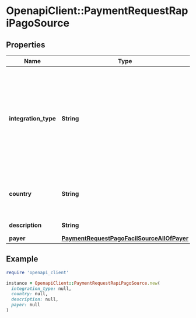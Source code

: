# OpenapiClient::PaymentRequestRapiPagoSource

## Properties

| Name | Type | Description | Notes |
| ---- | ---- | ----------- | ----- |
| **integration_type** | **String** | The type of the integration. A redirect url is returned, which the merchant redirects the customer to, to continue payment. |  |
| **country** | **String** | Payer&#39;s country code. ISO 3166-1 alpha-2 code. |  |
| **description** | **String** | Payment description | [optional] |
| **payer** | [**PaymentRequestPagoFacilSourceAllOfPayer**](PaymentRequestPagoFacilSourceAllOfPayer.md) |  |  |

## Example

```ruby
require 'openapi_client'

instance = OpenapiClient::PaymentRequestRapiPagoSource.new(
  integration_type: null,
  country: null,
  description: null,
  payer: null
)
```

